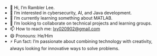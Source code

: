 - 👋 Hi, I’m Rambler Lee.
- 👀 I’m interested in cybersecurity, AI, and Java development.
- 🌱 I’m currently learning something about MATLAB.
- 💞️ I’m looking to collaborate on technical projects and learning groups.
- 📫 How to reach me: lxy020902@gmail.com
- 😄 Pronouns: He/Him
- ⚡ Fun fact: I’m passionate about combining technology with creativity, always looking for innovative ways to solve problems.